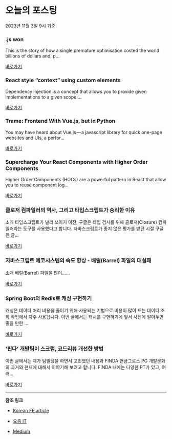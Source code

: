 # 오늘의 포스팅 
2023년 11월 3일 9시 기준 

### .js won 

 This is the story of how a single premature optimisation costed the world billions of dollars and, p... 

 [바로가기](https://medium.com/@koresar/js-won-755b27dcbb8a?responsesOpen=true&sortBy=REVERSE_CHRON&source=topic_portal_recommended_stories---------0-84----------javascript----------e49cf365_90d6_4697_a69f_db410a76cdc0-------) 

### React style “context” using custom elements 

 Dependency injection is a concept that allows you to provide given implementations to a given scope.... 

 [바로가기](https://medium.com/@deebloo/react-style-context-using-custom-elements-74133d7ff683?responsesOpen=true&sortBy=REVERSE_CHRON&source=topic_portal_recommended_stories---------0-84----------typescript----------efab4971_7abb_4f3f_aec1_6cd3bef59f2e-------) 

### Trame: Frontend With Vue.js, but in Python 

 You may have heard about Vue.js — a javascript library for quick one-page websites and UIs, a perfor... 

 [바로가기](https://medium.com/@ash_computational_qm/trame-frontend-with-vue-js-but-in-python-329111755b98?responsesOpen=true&sortBy=REVERSE_CHRON&source=topic_portal_recommended_stories---------0-84----------frontend----------be794591_f169_4c40_81ee_662553ea8faa-------) 

### Supercharge Your React Components with Higher Order Components 

 Higher Order Components (HOCs) are a powerful pattern in React that allow you to reuse component log... 

 [바로가기](https://medium.com/@alatif.bwp/supercharge-your-react-components-with-higher-order-components-d776211ca782?responsesOpen=true&sortBy=REVERSE_CHRON&source=topic_portal_recommended_stories---------0-84----------reactjs----------21859f94_2408_486d_ae8f_87606a842342-------) 

###  클로저 컴파일러의 역사, 그리고 타입스크립트가 승리한 이유 

 소개 타입스크립트가 널리 쓰이기 이전, 구글은 타입 검사를 위해 클로저(Closure) 컴파일러라는 도구를 사용했다고 합니다. 자바스크립트가 좋지 않은 평가를 받던 시절 구글은 클... 

 [바로가기](https://kofearticle.substack.com/p/korean-fe-article-bab) 

###  자바스크립트 에코시스템의 속도 향상 - 배럴(Barrel) 파일의 대실패 

 소개 배럴(Barrel) 파일을 많이…... 

 [바로가기](https://kofearticle.substack.com/p/korean-fe-article-barrel) 

### Spring Boot와 Redis로 캐싱 구현하기 

 캐싱은 데이터 처리 비용을 줄이기 위해 사용되는 기법으로 비용이 많이 드는 데이터 조회 작업에서 자주 사용됩니다. 이번 글에서는 캐시를 구현하기에 앞서 사전에 알아두면 좋을 만한 ... 

 [바로가기](https://yozm.wishket.com/magazine/detail/2296/) 

### '핀다' 개발팀이 스크럼, 코드리뷰 개선한 방법 

 이번 글에서는 제가 팀빌딩을 하면서 고민했던 내용과 FINDA 현금그로스 PG 개발문화의 과거와 현재에 대해서 이야기해 보려고 합니다. FINDA 내에는 다양한 PT가 있고, 여러... 

 [바로가기](https://yozm.wishket.com/magazine/detail/2295/) 

---

**참조 링크**

- [Korean FE article](https://kofearticle.substack.com) 

- [요즘 IT](https://yozm.wishket.com/magazine) 

- [Medium](https://medium.com) 

